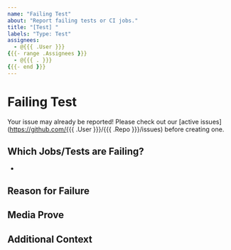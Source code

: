 ```yaml
---
name: "Failing Test"
about: "Report failing tests or CI jobs."
title: "[Test] "
labels: "Type: Test"
assignees:
  - @{{{ .User }}}
{{{- range .Assignees }}}
  - @{{{ . }}}
{{{- end }}}
---
```


# Failing Test

Your issue may already be reported!
Please check out our [active issues](https://github.com/{{{ .User }}}/{{{ .Repo }}}/issues) before creating one.

## Which Jobs/Tests are Failing?

-

## Reason for Failure

<!--
Why is/are this/these job/test(s) failing?
What are we missing to make it pass?
-->

## Media Prove

<!--
If applicable, add screenshots or code snippets to explain the issue
If not applicable, remove this field
-->

## Additional Context

<!--
Any other extra context or information
-->
